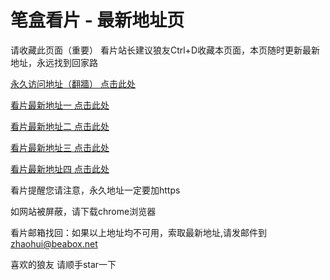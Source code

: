 # 笔盒看片 - 最新地址页

请收藏此页面（重要）
看片站长建议狼友Ctrl+D收藏本页面，本页随时更新最新地址，永远找到回家路

[永久访问地址（翻牆） 点击此处](https://beabox.net/)

[看片最新地址一 点击此处](https://2p9b0a0n9a6.shop)

[看片最新地址二 点击此处](https://2z4m4r4x9h3.shop)

[看片最新地址三 点击此处](https://2h0u6o2u1s2.shop)

[看片最新地址四 点击此处](https://2v1p0s1j1x4.shop)

看片提醒您请注意，永久地址一定要加https

如网站被屏蔽，请下载chrome浏览器

看片邮箱找回：如果以上地址均不可用，索取最新地址,请发邮件到 zhaohui@beabox.net

喜欢的狼友 请顺手star一下